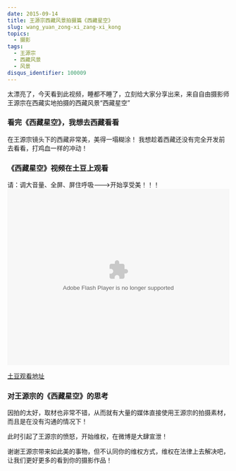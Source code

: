 ```yaml
---
date: 2015-09-14
title: 王源宗西藏风景拍摄篇《西藏星空》
slug: wang_yuan_zong-xi_zang-xi_kong
topics:
  - 摄影
tags:
  - 王源宗
  - 西藏风景
  - 风景
disqus_identifier: 100009
---
```


太漂亮了，今天看到此视频，睡都不睡了，立刻给大家分享出来，来自自由摄影师王源宗在西藏实地拍摄的西藏风景“西藏星空”


### 看完《西藏星空》，我想去西藏看看
在王源宗镜头下的西藏非常美，美得一塌糊涂！ 我想趁着西藏还没有完全开发前去看看，打鸡血一样的冲动！


### 《西藏星空》视频在土豆上观看
请：调大音量、全屏、屏住呼吸--->开始享受美！！！
<embed src="http://www.tudou.com/v/2B-GwE2DgYo/&bid=05&resourceId=0_05_05_99/v.swf" type="application/x-shockwave-flash" allowscriptaccess="always" allowfullscreen="true" wmode="opaque" width="100%" height="400"></embed>

[土豆观看地址](http://www.tudou.com/programs/view/2B-GwE2DgYo/) 
 
### 对王源宗的《西藏星空》的思考

因拍的太好，取材也非常不错，从而就有大量的媒体直接使用王源宗的拍摄素材，而且是在没有沟通的情况下！

此时引起了王源宗的愤怒，开始维权，在微博是大肆宣泄！

谢谢王源宗带来如此美的事物，但不认同你的维权方式，维权在法律上去解决吧，让我们更好更多的看到你的摄影作品！